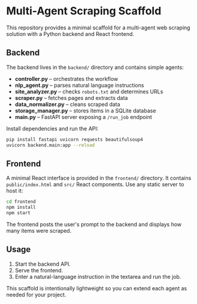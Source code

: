 # Multi-Agent Scraping Scaffold

This repository provides a minimal scaffold for a multi-agent web scraping
solution with a Python backend and React frontend.

## Backend

The backend lives in the `backend/` directory and contains simple agents:

- **controller.py** – orchestrates the workflow
- **nlp_agent.py** – parses natural language instructions
- **site_analyzer.py** – checks `robots.txt` and determines URLs
- **scraper.py** – fetches pages and extracts data
- **data_normalizer.py** – cleans scraped data
- **storage_manager.py** – stores items in a SQLite database
- **main.py** – FastAPI server exposing a `/run_job` endpoint

Install dependencies and run the API:

```bash
pip install fastapi uvicorn requests beautifulsoup4
uvicorn backend.main:app --reload
```

## Frontend

A minimal React interface is provided in the `frontend/` directory.
It contains `public/index.html` and `src/` React components. Use any
static server to host it:

```bash
cd frontend
npm install
npm start
```

The frontend posts the user's prompt to the backend and displays how many
items were scraped.

## Usage

1. Start the backend API.
2. Serve the frontend.
3. Enter a natural-language instruction in the textarea and run the job.

This scaffold is intentionally lightweight so you can extend each agent as
needed for your project.
